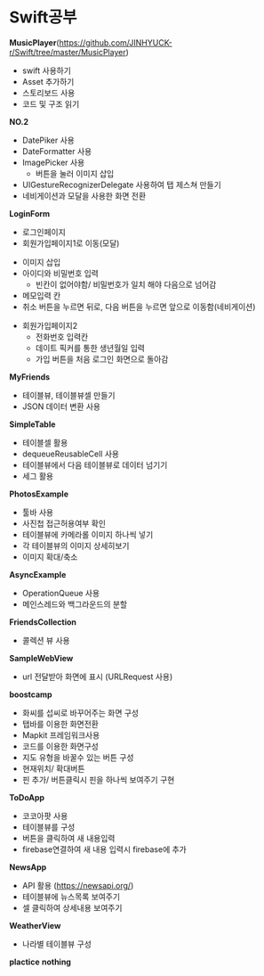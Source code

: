 # Swift공부

**MusicPlayer**(https://github.com/JINHYUCK-r/Swift/tree/master/MusicPlayer)
 - swift 사용하기 
 - Asset 추가하기
 - 스토리보드 사용
 - 코드 및 구조 읽기 
 
**NO.2**
  - DatePiker 사용
 - DateFormatter 사용
- ImagePicker 사용
  *  버튼을 눌러 이미지 삽입
 - UIGestureRecognizerDelegate 사용하여 탭 제스쳐 만들기
- 네비게이션과 모달을 사용한 화면 전환
  
**LoginForm**
- 로그인페이지
- 회원가입페이지1로 이동(모달)
 * 이미지 삽입
 * 아이디와 비밀번호 입력
   +  빈칸이 없어야함/ 비밀번호가 일치 해야 다음으로 넘어감
 * 메모입력 칸
 * 취소 버튼을 누르면 뒤로, 다음 버튼을 누르면 앞으로 이동함(네비게이션)
- 회원가입페이지2
  * 전화번호 입력칸
  * 데이트 픽커를 통한 생년월일 입력
  * 가입 버튼을 처음 로그인 화면으로 돌아감
  
**MyFriends**
 - 테이블뷰, 테이블뷰셀 만들기
 - JSON 데이터 변환 사용 

**SimpleTable**
 - 테이블셀 활용
 - dequeueReusableCell 사용
 - 테이블뷰에서 다음 테이블뷰로 데이터 넘기기
- 세그 활용

**PhotosExample**
 - 툴바 사용
 - 사진첩 접근허용여부 확인
 - 테이블뷰에 카메라롤 이미지 하나씩 넣기
 - 각 테이블뷰의 이미지 상세히보기
 - 이미지 확대/축소
 
 **AsyncExample**
  - OperationQueue 사용
 - 메인스레드와 백그라운드의 분할
 
 **FriendsCollection**
 - 콜렉션 뷰 사용
 
**SampleWebView**
 - url 전달받아 화면에 표시 (URLRequest 사용)
 
 **boostcamp**
 - 화씨를 섭씨로 바꾸어주는 화면 구성
 - 탭바를 이용한 화면전환
 - Mapkit 프레임워크사용
 - 코드를 이용한 화면구성
 - 지도 유형을 바꿀수 있는 버튼 구성
 - 현재위치/ 확대버튼
 - 핀 추가/ 버튼클릭시 핀을 하나씩 보여주기 구현
 
**ToDoApp**
 - 코코아팟 사용
 - 테이블뷰를 구성
 - 버튼을 클릭하여 새 내용입력
 - firebase연결하여 새 내용 입력시 firebase에 추가

**NewsApp**
 - API 활용 (https://newsapi.org/)
 - 테이블뷰에 뉴스목록 보여주기
 - 셀 클릭하여 상세내용 보여주기
 
 **WeatherView**
 - 나라별 테이블뷰 구성
 
**plactice**
**nothing**
